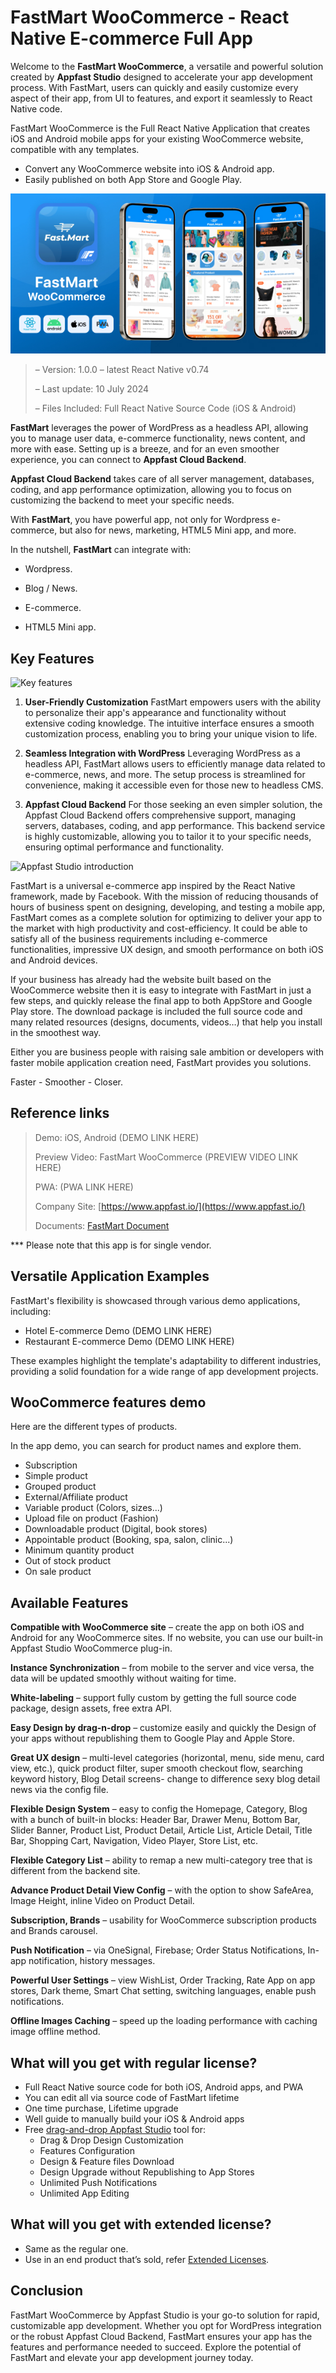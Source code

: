 # FastMart WooCommerce - React Native E-commerce Full App

Welcome to the **FastMart WooCommerce**, a versatile and powerful solution created by **Appfast Studio** designed to accelerate your app development process. With FastMart, users can quickly and easily customize every aspect of their app, from UI to features, and export it seamlessly to React Native code.

FastMart WooCommerce is the Full React Native Application that creates iOS and Android mobile apps for your existing WooCommerce website, compatible with any templates.

* Convert any WooCommerce website into iOS & Android app.
* Easily published on both App Store and Google Play.

![FastMart WooCommerce - React Native E-commerce Full App - 1](../../static/img/envato/Inline%20Preview%20590x300.jpg)

> – Version: 1.0.0 – latest React Native v0.74
>
> – Last update: 10 July 2024
>
> – Files Included: Full React Native Source Code (iOS & Android)

**FastMart** leverages the power of WordPress as a headless API, allowing you to manage user data, e-commerce functionality, news content, and more with ease. Setting up is a breeze, and for an even smoother experience, you can connect to **Appfast Cloud Backend**.

**Appfast Cloud Backend** takes care of all server management, databases, coding, and app performance optimization, allowing you to focus on customizing the backend to meet your specific needs.

With **FastMart**, you have powerful app, not only for Wordpress e-commerce, but also for news, marketing, HTML5 Mini app, and more.

In the nutshell, **FastMart** can integrate with:

* Wordpress.

* Blog / News.

* E-commerce.

* HTML5 Mini app.

## Key Features

![Key features](../../static/img/envato/DesignDes2.jpg)

1. **User-Friendly Customization**
  FastMart empowers users with the ability to personalize their app's appearance and functionality without extensive coding knowledge. The intuitive interface ensures a smooth customization process, enabling you to bring your unique vision to life.

1. **Seamless Integration with WordPress**
  Leveraging WordPress as a headless API, FastMart allows users to efficiently manage data related to e-commerce, news, and more. The setup process is streamlined for convenience, making it accessible even for those new to headless CMS.

1. **Appfast Cloud Backend**
  For those seeking an even simpler solution, the Appfast Cloud Backend offers comprehensive support, managing servers, databases, coding, and app performance. This backend service is highly customizable, allowing you to tailor it to your specific needs, ensuring optimal performance and functionality.

![Appfast Studio introduction](../../static/img/envato/DesignDes1.jpg)

FastMart is a universal e-commerce app inspired by the React Native framework, made by Facebook. With the mission of reducing thousands of hours of business spent on designing, developing, and testing a mobile app, FastMart comes as a complete solution for optimizing to deliver your app to the market with high productivity and cost-efficiency. It could be able to satisfy all of the business requirements including e-commerce functionalities, impressive UX design, and smooth performance on both iOS and Android devices.

If your business has already had the website built based on the WooCommerce website then it is easy to integrate with FastMart in just a few steps, and quickly release the final app to both AppStore and Google Play store. The download package is included the full source code and many related resources (designs, documents, videos…) that help you install in the smoothest way.

Either you are business people with raising sale ambition or developers with faster mobile application creation need, FastMart provides you solutions.

Faster - Smoother - Closer.

## Reference links

> Demo: iOS, Android (DEMO LINK HERE)
>
> Preview Video: FastMart WooCommerce  (PREVIEW VIDEO LINK HERE)
>
> PWA: (PWA LINK HERE)
>
> Company Site: [https://www.appfast.io/](https://www.appfast.io/)
>
> Documents: [FastMart Document](https://docs.appfast.io/blog/envato/appfast-store-docs)

*** Please note that this app is for single vendor.

## Versatile Application Examples

FastMart's flexibility is showcased through various demo applications, including:

* Hotel E-commerce Demo (DEMO LINK HERE)
* Restaurant E-commerce Demo (DEMO LINK HERE)

These examples highlight the template's adaptability to different industries, providing a solid foundation for a wide range of app development projects.

## WooCommerce features demo

Here are the different types of products.

In the app demo, you can search for product names and explore them.

* Subscription
* Simple product
* Grouped product
* External/Affiliate product
* Variable product (Colors, sizes...)
* Upload file on product (Fashion)
* Downloadable product (Digital, book stores)
* Appointable product (Booking, spa, salon, clinic...)
* Minimum quantity product
* Out of stock product
* On sale product

## Available Features

**Compatible with WooCommerce site** – create the app on both iOS and Android for any WooCommerce sites. If no website, you can use our built-in Appfast Studio WooCommerce plug-in.

**Instance Synchronization** – from mobile to the server and vice versa, the data will be updated smoothly without waiting for time.

**White-labeling** – support fully custom by getting the full source code package, design assets, free extra API.

**Easy Design by drag-n-drop** – customize easily and quickly the Design of your apps without republishing them to Google Play and Apple Store.

**Great UX design** – multi-level categories (horizontal, menu, side menu, card view, etc.), quick product filter, super smooth checkout flow, searching keyword history, Blog Detail screens- change to difference sexy blog detail news via the config file.

**Flexible Design System** – easy to config the Homepage, Category, Blog with a bunch of built-in blocks: Header Bar, Drawer Menu, Bottom Bar, Slider Banner, Product List, Product Detail, Article List, Article Detail, Title Bar, Shopping Cart, Navigation, Video Player, Store List, etc.

**Flexible Category List** – ability to remap a new multi-category tree that is different from the backend site.

**Advance Product Detail View Config** – with the option to show SafeArea, Image Height, inline Video on Product Detail.

**Subscription, Brands** – usability for WooCommerce subscription products and Brands carousel.

**Push Notification** – via OneSignal, Firebase; Order Status Notifications, In-app notification, history messages.

**Powerful User Settings** – view WishList, Order Tracking, Rate App on app stores, Dark theme, Smart Chat setting, switching languages, enable push notifications.

**Offline Images Caching** – speed up the loading performance with caching image offline method.

## What will you get with regular license?

* Full React Native source code for both iOS, Android apps, and PWA
* You can edit all via source code of FastMart lifetime
* One time purchase, Lifetime upgrade
* Well guide to manually build your iOS & Android apps
* Free [drag-and-drop Appfast Studio](https://www.appfast.io/) tool for:
  * Drag & Drop Design Customization
  * Features Configuration
  * Design & Feature files Download
  * Design Upgrade without Republishing to App Stores
  * Unlimited Push Notifications
  * Unlimited App Editing

## What will you get with extended license?

* Same as the regular one.
* Use in an end product that’s sold, refer [Extended Licenses](https://codecanyon.net/licenses/standard).

## Conclusion

FastMart WooCommerce by Appfast Studio is your go-to solution for rapid, customizable app development. Whether you opt for WordPress integration or the robust Appfast Cloud Backend, FastMart ensures your app has the features and performance needed to succeed. Explore the potential of FastMart and elevate your app development journey today.
